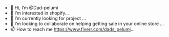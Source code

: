 - 👋 Hi, I’m @Dad-pelumi
- 👀 I’m interested in shopify...
- 🌱 I’m currently looking for project ...
- 💞️ I’m looking to collaborate on helping getting sale in your online store ...
- 📫 How to reach me https://www.fiverr.com/dads_pelumi...

<!---
Dad-pelumi/Dad-pelumi is a ✨ special ✨ repository because its `README.md` (this file) appears on your GitHub profile.
You can click the Preview link to take a look at your changes.
--->
